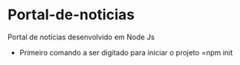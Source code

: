 # Portal-de-noticias
Portal de notícias desenvolvido em Node Js

- Primeiro comando a ser digitado para iniciar o projeto =npm init
